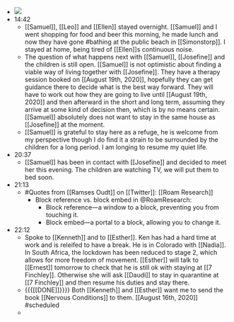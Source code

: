 - ![](https://firebasestorage.googleapis.com/v0/b/firescript-577a2.appspot.com/o/imgs%2Fapp%2FDavidsroam%2FP-8Z3okUYs.jpeg?alt=media&token=c3981a79-f2c3-4100-a1b4-0677ebbb5a3a)
- 14:42
    - [[Samuel]], [[Leo]] and [[Ellen]] stayed overnight. [[Samuel]] and I went shopping for food and beer this morning, he made lunch and now they have gone #bathing at the public beach in [[Simonstorp]]. I stayed at home, being tired of [[Ellen]]s continuous noise. 
    - The question of what happens next with [[Samuel]], [[Josefine]] and the children is still open. [[Samuel]] is not optimistic about finding a viable way of living together with [[Josefine]]. They have a therapy session booked on [[August 19th, 2020]], hopefully they can get guidance there to decide what is the best way forward. They will have to work out how they are going to live until [[August 19th, 2020]] and then afterward in the short and long term, assuming they arrive at some kind of decision then, which is by no means certain. [[Samuel]] absolutely does not want to stay in the same house as [[Josefine]] at the moment.
    - [[Samuel]] is grateful to stay here as a refuge, he is welcome from my perspective though I do find it a strain to be surrounded by the children for a long period.  I am longing to resume my quiet life.
- 20:37
    - [[Samuel]] has been in contact with [[Josefine]] and decided to meet her this evening. The children are watching TV, we will put them to bed soon. 
- 21:13
    - #Quotes from [[Ramses Oudt]] on [[Twitter]]:  [[Roam Research]]
        - Block reference vs. block embed in @RoamResearch:
            - Block reference—a window to a block, preventing you from touching it.
            - Block embed—a portal to a block, allowing you to change it.
- 22:12
    - Spoke to [[Kenneth]] and to [[Esther]]. Ken has had a hard time at work and is releifed to have a break. He is in Colorado with [[Nadia]]. In South Africa, the lockdown has been reduced to stage 2, which allows for more freedom of movement. [[Esther]] will talk to [[Ernest]] tomorrow to check that he is still ok with staying at [[7 Finchley]]. Otherwise she will ask [[Daudi]] to stay in quarantine at [[7 Finchley]] and then resume his duties and stay there.
    - {{{[[DONE]]}}}} Both [[Kenneth]] and [[Esther]] want me to send the book [[Nervous Conditions]] to them. [[August 16th, 2020]] #scheduled
    - 
